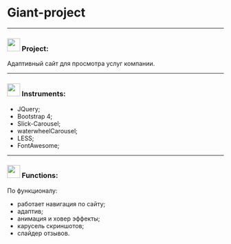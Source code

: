 # Giant-project

***
 <h3> <img src="https://github.githubassets.com/images/icons/emoji/unicode/1f4d6.png" width="30"> Project: </h3> Адаптивный сайт для просмотра услуг компании.

***
<h3> <img src="https://avatars.mds.yandex.net/get-pdb/2836229/f8b496c7-d173-449b-b89f-2465e82576ff/s1200?webp=false" width="30"> Instruments: </h3> 

 - JQuery;
 - Bootstrap 4;
 - Slick-Carousel;
 - waterwheelCarousel;
 - LESS;
 - FontAwesome;

***
<h3> <img src="https://cdn3.iconfinder.com/data/icons/illustricon-tech/512/development.browser.gears.-512.png" width="30">   Functions: </h3>  

По функционалу:
 * работает навигация по сайту; 
 * адаптив;
 * анимация и ховер эффекты;
 * карусель скриншотов;
 * слайдер отзывов.
